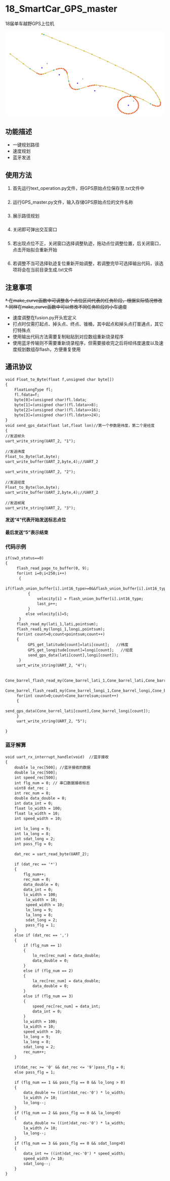 # 18_SmartCar_GPS_master
18届单车越野GPS上位机

![image](https://github.com/qinghuan0/18_SmartCar_GPS_master/blob/main/example.jpg?raw=true)

## 功能描述

* 一键规划路径
* 速度规划
* 蓝牙发送

## 使用方法
1. 首先运行text_operation.py文件，将GPS原始点位保存至.txt文件中
#####
2. 运行GPS_master.py文件，输入存储GPS原始点位的文件名称
#####
3. 展示路径规划
#####
4. 关闭即可弹出交互窗口
#####
5. 若出现点位不正，关闭窗口选择调整轨迹，拖动点位调整位置，后关闭窗口，点击开始拟合重新开始
#####
6. 若调整不当可选择轨迹复位重新开始调整，若调整完毕可选择输出代码，该选项将会在当前目录生成.txt文件

## 注意事项

~~* 在make_curve函数中可调整各个点位区间代表的任务阶段，根据实际情况修改~~
~~* 同样在make_curve函数中可以修改不同任务阶段的小车速度~~
* 速度调整在fusion.py开头宏定义
* 打点时仅需打起点、掉头点、终点、锥桶，其中起点和掉头点打普通点，其它打特殊点
* 使用输出代码方法需要复制粘贴到对应数组重新烧录程序
* 使用蓝牙传输则不需要重新烧录程序，但需要接收完之后将经纬度速度以及速度规划数组存flash，方便重复使用

## 通讯协议

    void Float_to_Byte(float f,unsigned char byte[])
    {
        FloatLongType fl;
        fl.fdata=f;
        byte[0]=(unsigned char)fl.ldata;
        byte[1]=(unsigned char)(fl.ldata>>8);
        byte[2]=(unsigned char)(fl.ldata>>16);
        byte[3]=(unsigned char)(fl.ldata>>24);
    }
    void send_gps_data(float lat,float lon)//第一个参数是纬度，第二个是经度
    {
    //发送帧头
    uart_write_string(UART_2, "1");

    //发送纬度
    Float_to_Byte(lat,byte);
    uart_write_buffer(UART_2,byte,4);//UART_2

    uart_write_string(UART_2, "2");

    //发送经度
    Float_to_Byte(lon,byte);
    uart_write_buffer(UART_2,byte,4);//UART_2

    //发送帧尾
    uart_write_string(UART_2, "3");

#### 发送“4”代表开始发送标志点位
#### 最后发送“5”表示结束

### 代码示例

    if(sw3_status==0)
    {
         flash_read_page_to_buffer(0, 9);
         for(int i=0;i<250;i++)
          {
             if(flash_union_buffer[i].int16_type>=0&&flash_union_buffer[i].int16_type<30)
              {
                  velocity[i] = flash_union_buffer[i].int16_type;
                  last_p++;
              }
             else velocity[i]=5;
          }
         flash_read_my(lati_1,lati,pointsum);
         flash_read1_my(longi_1,longi,pointsum);
         for(int count=0;count<pointsum;count++)
         {
              GPS_get_latitude[count]=lati[count];   //纬度
              GPS_get_longitude[count]=longi[count];   //经度
              send_gps_data(lati[count],longi[count]);
          }
         uart_write_string(UART_2, "4");

         Cone_barrel_flash_read_my(Cone_barrel_lati_1,Cone_barrel_lati,Cone_barrelsum);
         Cone_barrel_flash_read1_my(Cone_barrel_longi_1,Cone_barrel_longi,Cone_barrelsum);
         for(int count=0;count<Cone_barrelsum;count++)
         {
             send_gps_data(Cone_barrel_lati[count],Cone_barrel_longi[count]);
         }
         uart_write_string(UART_2, "5");

    }

### 蓝牙解算

    void uart_rx_interrupt_handle(void)  //蓝牙接收
    {
        double lo_rec[500]; //蓝牙接收的数据
        double la_rec[500];
        int speed_rec[500];
        int flg_num = 0; // 串口数据接收标志
        uint8 dat_rec ;
        int rec_num = 0;
        double data_double = 0;
        int data_int = 0;
        float lo_width = 100;
        float la_width = 10;
        int speed_width = 10;
        
        int lo_long = 9;
        int la_long = 8;
        int sdat_long = 2;
        int pass_flg = 0;
    
        dat_rec = uart_read_byte(UART_2);
    
        if (dat_rec == '*')
        {
            flg_num++;
            rec_num = 0;
            data_double = 0;
            data_int = 0;
            lo_width = 100;
             la_width = 10;
             speed_width = 10;
             lo_long = 9;
             la_long = 8;
             sdat_long = 2;
             pass_flg = 1;
        }
        else if (dat_rec == ',')
        {
            if (flg_num == 1)
            {
                lo_rec[rec_num] = data_double;
                data_double = 0;
            }
            else if (flg_num == 2)
            {
                la_rec[rec_num] = data_double;
                data_double = 0;
            }
            else if (flg_num == 3)
            {
                speed_rec[rec_num] = data_int;
                data_int = 0;
            }
            lo_width = 100;
            la_width = 10;
            speed_width = 10;
            lo_long = 9;
            la_long = 8;
            sdat_long = 2;
            rec_num++;
        }
    
        if(dat_rec >= '0' && dat_rec <= '9')pass_flg = 0;
        else pass_flg = 1;
    
        if (flg_num == 1 && pass_flg == 0 && lo_long > 0)
        {
            data_double += ((int)dat_rec-'0') * lo_width;
            lo_width /= 10;
            lo_long--;
        }
        if (flg_num == 2 && pass_flg == 0 && la_long>0)
        {
            data_double += ((int)dat_rec-'0') * la_width;
            la_width /= 10;
            la_long--;
        }
        if (flg_num == 3 && pass_flg == 0 && sdat_long>0)
        {
            data_int += ((int)dat_rec-'0') * speed_width;
            speed_width /= 10;
            sdat_long--;
        }
    }

